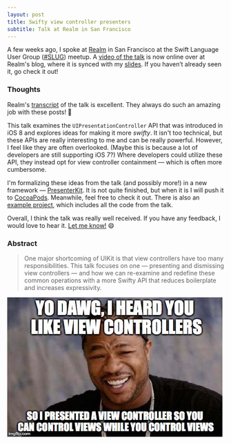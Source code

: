```yaml
---
layout: post
title: Swifty view controller presenters
subtitle: Talk at Realm in San Francisco
---
```


A few weeks ago, I spoke at [Realm](https://realm.io) in San Francisco at the Swift Language User Group ([#SLUG](https://www.meetup.com/swift-language/events/227833264/)) meetup. A [video of the talk](https://realm.io/news/slug-jesse-squires-swifty-view-controller-presenters/) is now online over at Realm's blog, where it is synced with my [slides](https://speakerdeck.com/jessesquires/swifty-view-controller-presenters). If you haven’t already seen it, go check it out!

<!--excerpt-->

### Thoughts

Realm's [transcript](https://realm.io/news/slug-jesse-squires-swifty-view-controller-presenters/) of the talk is excellent. They always do such an amazing job with these posts! 🙌

This talk examines the `UIPresentationController` API that was introduced in iOS 8 and explores ideas for making it more *swifty*. It isn't too technical, but these APIs are really interesting to me and can be really powerful. However, I feel like they are often overlooked. (Maybe this is because a lot of developers are still supporting iOS 7?) Where developers could utilize these API, they instead opt for view controller containment &mdash; which is often more cumbersome.

I'm formalizing these ideas from the talk (and possibly more!) in a new framework &mdash; [PresenterKit](https://github.com/jessesquires/PresenterKit). It is not quite finished, but when it is I will push it to [CocoaPods](https://cocoapods.org). Meanwhile, feel free to check it out. There is also an [example project](https://github.com/jessesquires/PresenterKit/tree/develop/Example), which includes all the code from the talk.

Overall, I think the talk was really well received. If you have any feedback, I would love to hear it. [Let me know!](https://twitter.com/jesse_squires) 😄

### Abstract

>One major shortcoming of UIKit is that view controllers have too many responsibilities. This talk focuses on one — presenting and dismissing view controllers — and how we can re-examine and redefine these common operations with a more Swifty API that reduces boilerplate and increases expressivity.


<img class="img-thumbnail img-responsive center" src="/img/yodawg-swifty-presenters.jpg" itle="Swifty Presenters" alt="Swifty Presenters"/>
